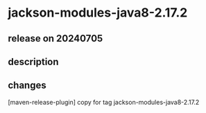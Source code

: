 # jackson-modules-java8-2.17.2

## release on 20240705

## description

## changes

[maven-release-plugin] copy for tag jackson-modules-java8-2.17.2

